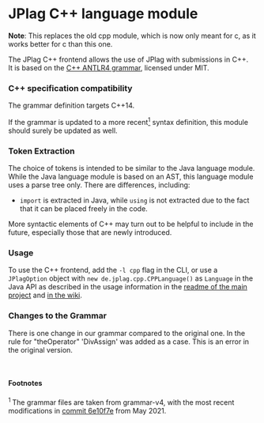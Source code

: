 # JPlag C++ language module

**Note**: This replaces the old cpp module, which is now only meant for c, as it works better for c than this one.

The JPlag C++ frontend allows the use of JPlag with submissions in C++. <br>
It is based on the [C++ ANTLR4 grammar](https://github.com/antlr/grammars-v4/tree/master/cpp), licensed under MIT.

### C++ specification compatibility

The grammar definition targets C++14.

If the grammar is updated to a more recent<a href="#footnote-1"><sup>1</sup></a> syntax definition, this module should surely be updated as well.

### Token Extraction

The choice of tokens is intended to be similar to the Java language module.
While the Java language module is based on an AST, this language module uses a parse tree only.
There are differences, including:
- `import` is extracted in Java, while `using` is not extracted due to the fact that it can be placed freely in the code.

More syntactic elements of C++ may turn out to be helpful to include in the future, especially those that are newly introduced.

### Usage

To use the C++ frontend, add the `-l cpp` flag in the CLI, or use a `JPlagOption` object with `new de.jplag.cpp.CPPLanguage()` as `Language` in the Java API as described in the usage information in the [readme of the main project](https://github.com/jplag/JPlag#usage) and [in the wiki](https://github.com/jplag/JPlag/wiki/1.-How-to-Use-JPlag).

### Changes to the Grammar

There is one change in our grammar compared to the original one. In the rule for "theOperator" 'DivAssign' was added as a case.
This is an error in the original version.

<br>

#### Footnotes
<section id="footnote-1"><sup>1 </sup>The grammar files are taken from grammar-v4, with the most recent modifications in <a href="https://github.com/antlr/grammars-v4/tree/fa4aff92b58e40bd337ab9f27217dc3feafbc32e/cpp">commit 6e10f7e</a> from May 2021.</section>